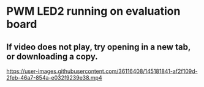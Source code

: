 # PWM LED2 running on evaluation board
## If video does not play, try opening in a new tab, or downloading a copy.



https://user-images.githubusercontent.com/36116408/145181841-af2f109d-2feb-46a7-854a-e032f9239e38.mp4

